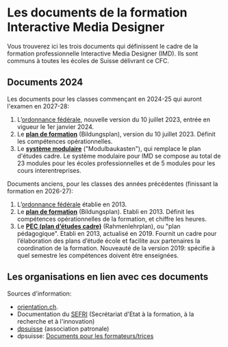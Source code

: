 # Les documents de la formation Interactive Media Designer

Vous trouverez ici les trois documents qui définissent le cadre de la formation professionnelle Interactive Media Designer (IMD). Ils sont communs à toutes les écoles de Suisse délivrant ce CFC. 

## Documents 2024

Les documents pour les classes commençant en 2024-25 qui auront l'examen en 2027-28:

1. L’[ordonnance fédérale](Ordonnance_SEFRI_IMD_2023.pdf), nouvelle version du 10 juillet 2023, entrée en vigueur le 1er janvier 2024.
2. Le **[plan de formation](Plan_de_Formation_IMD_2023.pdf)** (Bildungsplan), version du 10 juillet 2023. Définit les compétences opérationnelles.
3. Le **[système modulaire](Systeme_modulaire_IMD.pdf)** ("Modulbaukasten"), qui remplace le plan d'études cadre. Le système modulaire pour IMD se compose au total de 23 modules pour les écoles professionnelles et de 5 modules pour les cours interentreprises.

Documents anciens, pour les classes des années précédentes (finissant la formation en 2026-27): 

1. L’[ordonnance fédérale](archive/Ordonnance_SEFRI_IMD_.pdf) établie en 2013.
2. Le **[plan de formation](archive/Plan_de_Formation_IMD_2013.pdf)** (Bildungsplan). Etabli en 2013. Définit les compétences opérationnelles de la formation, et chiffre les heures.
3. Le **[PEC (plan d’études cadre)](archive/Plan_Pedagogique_IMD_2019.pdf)** (Rahmenlehrplan), ou "plan pédagogique". Etabli en 2013, actualisé en 2019. Fournit un cadre pour l’élaboration des plans d’étude école et facilite aux partenaires la coordination de la formation. Nouveauté de la version 2019: spécifie à quel semestre les compétences doivent être enseignées.

## Les organisations en lien avec ces documents

Sources d'information: 

- [orientation.ch](https://www.orientation.ch/dyn/show/1900?id=45).
- Documentation du [SEFRI](https://www.becc.admin.ch/becc/public/bvz/beruf/show/47118?lang=fr) (Secrétariat d'Etat à la formation, à la recherche et à l'innovation)
- [dpsuisse](https://dpsuisse.ch/fr/home) (association patronale)
- dpsuisse: [Documents pour les formateurs/trices](https://dpsuisse.ch/fr/instruments-pour-les-formateurs-et-les-formatrices)


